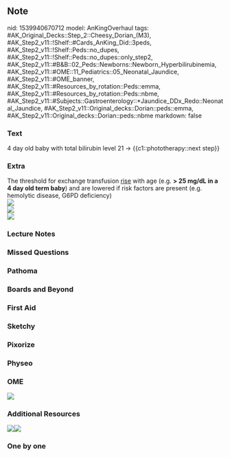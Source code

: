 ## Note
nid: 1539940670712
model: AnKingOverhaul
tags: #AK_Original_Decks::Step_2::Cheesy_Dorian_(M3), #AK_Step2_v11::!Shelf::#Cards_AnKing_Did::3peds, #AK_Step2_v11::!Shelf::Peds::no_dupes, #AK_Step2_v11::!Shelf::Peds::no_dupes::only_step2, #AK_Step2_v11::#B&B::02_Peds::Newborns::Newborn_Hyperbilirubinemia, #AK_Step2_v11::#OME::11_Pediatrics::05_Neonatal_Jaundice, #AK_Step2_v11::#OME_banner, #AK_Step2_v11::#Resources_by_rotation::Peds::emma, #AK_Step2_v11::#Resources_by_rotation::Peds::nbme, #AK_Step2_v11::#Subjects::Gastroenterology::*Jaundice_DDx_Redo::Neonatal_Jaundice, #AK_Step2_v11::Original_decks::Dorian::peds::emma, #AK_Step2_v11::Original_decks::Dorian::peds::nbme
markdown: false

### Text
4 day old baby with total bilirubin level 21 → {{c1::phototherapy::next step}}

### Extra
<div>
  The threshold for exchange transfusion <u>rise</u> with age (e.g.
  <b>> 25 mg/dL in a 4 day old term baby</b>) and are lowered if
  risk factors are present (e.g. hemolytic disease, G6PD
  deficiency)
</div>
<div><img src="paste-6004737941962753.jpg" class="resizer"></div>
<div><img src="paste-6004750826864641.jpg" class=
"resizer"></div><img src="paste-4547588682416129.jpg" class=
"resizer">

### Lecture Notes


### Missed Questions


### Pathoma


### Boards and Beyond


### First Aid


### Sketchy


### Pixorize


### Physeo


### OME
<div class="ome-widget">
  <a href="https://onlinemeded.org?ref=anki"><img src=
  "_OME_AnkiFlashcards_General_3.png"></a>
</div>

### Additional Resources
<img src="paste-6004763711766529.jpg" class="resizer"><img src=
"paste-6675289711050753.jpg" class="resizer">

### One by one

